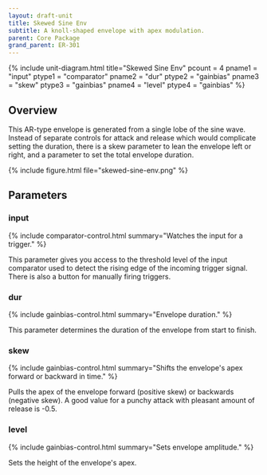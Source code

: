 ```yaml
---
layout: draft-unit
title: Skewed Sine Env
subtitle: A knoll-shaped envelope with apex modulation.
parent: Core Package
grand_parent: ER-301
---
```


{% include unit-diagram.html 
title="Skewed Sine Env"
pcount = 4
pname1 = "input"
ptype1 = "comparator"
pname2 = "dur"
ptype2 = "gainbias"
pname3 = "skew"
ptype3 = "gainbias"
pname4 = "level"
ptype4 = "gainbias"
%}

## Overview

This AR-type envelope is generated from a single lobe of the sine wave.  Instead of separate controls for attack and release which would complicate setting the duration, there is a skew parameter to lean the envelope left or right, and a parameter to set the total envelope duration.

{% include figure.html
file="skewed-sine-env.png"
%}

## Parameters

### input
{% include comparator-control.html summary="Watches the input for a trigger." %}

This parameter gives you access to the threshold level of the input comparator used to detect the rising edge of the incoming trigger signal.  There is also a button for manually firing triggers.

### dur
{% include gainbias-control.html summary="Envelope duration." %}

This parameter determines the duration of the envelope from start to finish.

### skew
{% include gainbias-control.html summary="Shifts the envelope's apex forward or backward in time." %}

Pulls the apex of the envelope forward (positive skew) or backwards (negative skew).  A good value for a punchy attack with pleasant amount of release is -0.5.

### level
{% include gainbias-control.html summary="Sets envelope amplitude." %}

Sets the height of the envelope's apex.

